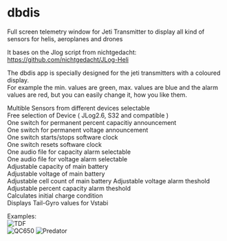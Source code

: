 # dbdis
Full screen telemetry window for Jeti Transmitter to display all kind of sensors for helis, aeroplanes and drones

It bases on the Jlog script  from nichtgedacht: https://github.com/nichtgedacht/JLog-Heli 
  
The dbdis app is specially designed for the jeti transmitters with a coloured display.  
For example the min. values are green, max. values are blue and the alarm values are red, but you can easily change it, how you like them.  
  
Multible Sensors from different devices selectable  
Free selection of Device ( JLog2.6, S32 and compatible )  
One switch for permanent percent capacitiy announcement  
One switch for permanent voltage announcement  
One switch starts/stops software clock  
One switch resets software clock  
One audio file for capacity alarm selectable  
One audio file for voltage alarm selectable  
Adjustable capacity of main battery  
Adjustable voltage of main battery  
Adjustable cell count of main battery 
Adjustable voltage alarm theshold  
Adjustable percent capacity alarm theshold  
Calculates initial charge condition  
Displays Tail-Gyro values for Vstabi  


Examples:  
![TDF](https://github.com/ribid1/dbdis/blob/master/TDF.jpg)  
![QC650](https://github.com/ribid1/dbdis/blob/master/QC650.jpg)
![Predator](https://github.com/ribid1/dbdis/blob/master/Predator.jpg)
